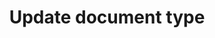 ---
title: Update document type
excerpt: >-
  Update an existing document type with new information. For example, use this
  endpoint to add validations:


  ```curl

  curl --location --request PUT
  'https://api.sensible.so/v0/document_types/<TYPE_ID>' \

  --header 'Authorization: Bearer YOUR_API_KEY' \

  --header 'Content-Type: application/json' \

  --data-raw '{"schema":{"validations":[{"description":"example validation to
  test broker email
  format","condition":{"match":[{"var":"broker\\.email.value"},"^\\S+\\@\\S+$"]},"severity":"warning","fields":["test"]}]}}
  '

  ```
api:
  file: configuration-4.json
  operationId: update-document-type
deprecated: false
hidden: false
metadata:
  title: ''
  description: ''
  robots: index
next:
  description: ''
---
